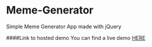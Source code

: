 # Meme-Generator
Simple Meme Generator App made with jQuery

####Link to hosted demo
You can find a live demo [HERE](http://edgardopinto-escalierscoffe.github.io/Meme-Generator/)
